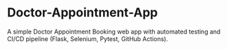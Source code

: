 # Doctor-Appointment-App
A simple Doctor Appointment Booking web app with automated testing and CI/CD pipeline (Flask, Selenium, Pytest, GitHub Actions).
